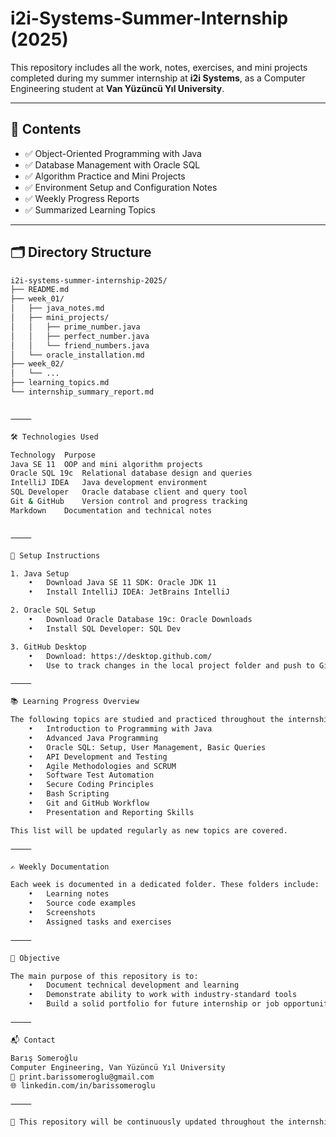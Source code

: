 # i2i-Systems-Summer-Internship (2025)

This repository includes all the work, notes, exercises, and mini projects completed during my summer internship at **i2i Systems**, as a Computer Engineering student at **Van Yüzüncü Yıl University**.

---

## 🧩 Contents

- ✅ Object-Oriented Programming with Java
- ✅ Database Management with Oracle SQL
- ✅ Algorithm Practice and Mini Projects
- ✅ Environment Setup and Configuration Notes
- ✅ Weekly Progress Reports
- ✅ Summarized Learning Topics

---

## 🗂️ Directory Structure

```bash
i2i-systems-summer-internship-2025/
├── README.md
├── week_01/
│   ├── java_notes.md
│   ├── mini_projects/
│   │   ├── prime_number.java
│   │   ├── perfect_number.java
│   │   └── friend_numbers.java
│   └── oracle_installation.md
├── week_02/
│   └── ...
├── learning_topics.md
└── internship_summary_report.md


⸻

🛠️ Technologies Used

Technology	Purpose
Java SE 11	OOP and mini algorithm projects
Oracle SQL 19c	Relational database design and queries
IntelliJ IDEA	Java development environment
SQL Developer	Oracle database client and query tool
Git & GitHub	Version control and progress tracking
Markdown	Documentation and technical notes


⸻

🚀 Setup Instructions

1. Java Setup
	•	Download Java SE 11 SDK: Oracle JDK 11
	•	Install IntelliJ IDEA: JetBrains IntelliJ

2. Oracle SQL Setup
	•	Download Oracle Database 19c: Oracle Downloads
	•	Install SQL Developer: SQL Dev

3. GitHub Desktop
	•	Download: https://desktop.github.com/
	•	Use to track changes in the local project folder and push to GitHub regularly.

⸻

📚 Learning Progress Overview

The following topics are studied and practiced throughout the internship:
	•	Introduction to Programming with Java
	•	Advanced Java Programming
	•	Oracle SQL: Setup, User Management, Basic Queries
	•	API Development and Testing
	•	Agile Methodologies and SCRUM
	•	Software Test Automation
	•	Secure Coding Principles
	•	Bash Scripting
	•	Git and GitHub Workflow
	•	Presentation and Reporting Skills

This list will be updated regularly as new topics are covered.

⸻

✍️ Weekly Documentation

Each week is documented in a dedicated folder. These folders include:
	•	Learning notes
	•	Source code examples
	•	Screenshots
	•	Assigned tasks and exercises

⸻

🧠 Objective

The main purpose of this repository is to:
	•	Document technical development and learning
	•	Demonstrate ability to work with industry-standard tools
	•	Build a solid portfolio for future internship or job opportunities

⸻

📬 Contact

Barış Someroğlu
Computer Engineering, Van Yüzüncü Yıl University
📧 print.barissomeroglu@gmail.com
🌐 linkedin.com/in/barissomeroglu

⸻

📝 This repository will be continuously updated throughout the internship. All content is original and reflects individual learning and practical experience.
